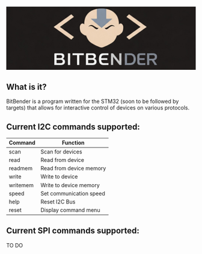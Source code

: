 ![](BitBender/images/bitbender.jpg)


## What is it?
BitBender is a program written for the STM32 (soon to be followed by targets) that allows for interactive control of devices on various protocols. 

## Current I2C commands supported:
 
| Command             |     Function            |
| --------------------| ----------------------- |
|       scan          | Scan for devices        |
|       read          | Read from device        |
|       readmem       | Read from device memory |
|       write         | Write to device         |
|       writemem      | Write to device memory  |
|       speed         | Set communication speed |
|       help          | Reset I2C Bus           |
|       reset         | Display command menu    |

## Current SPI commands supported:

TO DO

